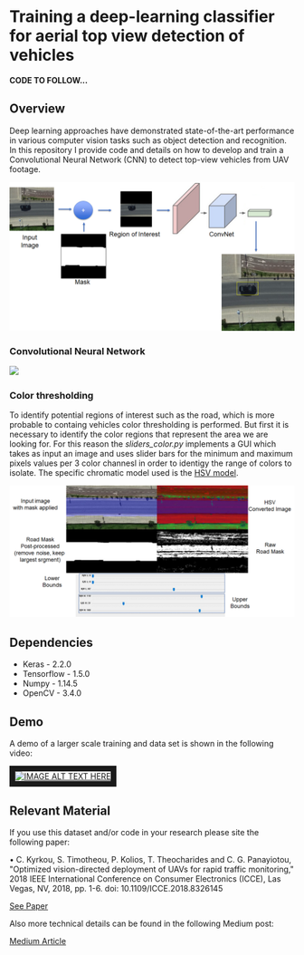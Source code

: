 # Training a deep-learning classifier for aerial top view detection of vehicles

**CODE TO FOLLOW...**

## Overview

Deep learning approaches have demonstrated state-of-the-art performance in various computer vision tasks such as object detection and recognition. In this repository I provide code and details on how to develop and train a Convolutional Neural Network (CNN) to detect top-view vehicles from UAV footage.

<img src="./images/cnn.png" width="512">


### Convolutional Neural Network


<img src="https://cdn-images-1.medium.com/max/800/1*awybeIxq_Yvg8jBfvrzPjg.png" width="512">

### Color thresholding

To identify potential regions of interest such as the road, which is more probable to containg vehicles color thresholding is performed. But first it is necessary to identify the color regions that represent the area we are looking for. For this reason the *sliders_color.py* implements a GUI which takes as input an image and uses slider bars for the minimum and maximum pixels values per 3 color channesl in order to identigy the range of colors to isolate. The specific chromatic model used is the [HSV model](https://en.wikipedia.org/wiki/HSL_and_HSV). 

<img src="./images/color.png" width="512">

## Dependencies

- Keras - 2.2.0
- Tensorflow - 1.5.0
- Numpy - 1.14.5
- OpenCV - 3.4.0

## Demo

A demo of a larger scale training and data set is shown in the following video:

<a href="https://youtu.be/x3_ujmXM8xk
" target="_blank"><img src="https://cdn-images-1.medium.com/max/800/1*5QjytkBi1bXXiyGm6fohJA.jpeg" 
alt="IMAGE ALT TEXT HERE" width="240" height="240" border="10" /></a>


## Relevant Material

If you use this dataset and/or code in your research please site the following paper:

• C. Kyrkou, S. Timotheou, P. Kolios, T. Theocharides and C. G. Panayiotou, "Optimized vision-directed deployment of UAVs for rapid traffic monitoring," 2018 IEEE International Conference on Consumer Electronics (ICCE), Las Vegas, NV, 2018, pp. 1-6.
doi: 10.1109/ICCE.2018.8326145

[See Paper](https://ieeexplore.ieee.org/abstract/document/8326145)

Also more technical details can be found in the following Medium post:

[Medium Article](https://medium.com/@ckyrkou/training-a-deep-learning-classifier-for-aerial-top-view-detection-of-vehicles-874f88d81c4)
